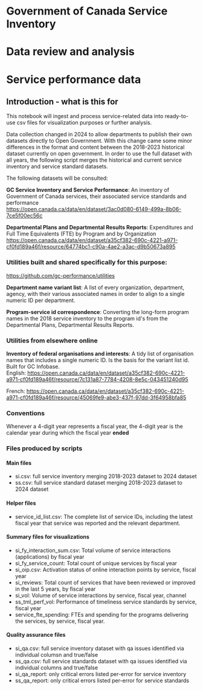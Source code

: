 # Government of Canada Service Inventory
# Data review and analysis

# Service performance data

## Introduction - what is this for

This notebook will ingest and process service-related data into ready-to-use csv files for visualization purposes or further analysis.

Data collection changed in 2024 to allow departments to publish their own datasets directly to Open Government. With this change came some minor differences in the format and content between the 2018-2023 historical dataset currently on open government. In order to use the full dataset with all years, the following script merges the historical and current service inventory and service standard datasets.

The following datasets will be consulted:

**GC Service Inventory and Service Performance**: An inventory of Government of Canada services, their associated service standards and performance<br>
https://open.canada.ca/data/en/dataset/3ac0d080-6149-499a-8b06-7ce5f00ec56c

**Departmental Plans and Departmental Results Reports**: Expenditures and Full Time Equivalents (FTE) by Program and by Organization<br>
https://open.canada.ca/data/en/dataset/a35cf382-690c-4221-a971-cf0fd189a46f/resource/64774bc1-c90a-4ae2-a3ac-d9b50673a895

### Utilities built and shared specifically for this purpose:
https://github.com/gc-performance/utilities

**Department name variant list**: A list of every organization, department, agency, with their various associated names in order to align to a single numeric ID per department.  

**Program-service id correspondence**: Converting the long-form program names in the 2018 service inventory to the program id's from the Departmental Plans, Departmental Results Reports.

### Utilities from elsewhere online
**Inventory of federal organisations and interests**: A tidy list of organisation names that includes a single numeric ID. Is the basis for the variant list id. Built for GC Infobase.<br>
English: https://open.canada.ca/data/en/dataset/a35cf382-690c-4221-a971-cf0fd189a46f/resource/7c131a87-7784-4208-8e5c-043451240d95

French: https://open.canada.ca/data/en/dataset/a35cf382-690c-4221-a971-cf0fd189a46f/resource/45069fe9-abe3-437f-97dd-3f64958bfa85




### Conventions

Whenever a 4-digit year represents a fiscal year, the 4-digit year is the calendar year during which the fiscal year **ended**

### Files produced by scripts

#### Main files
- si.csv: full service inventory merging 2018-2023 dataset to 2024 dataset
- ss.csv: full service standard dataset merging 2018-2023 dataset to 2024 dataset

#### Helper files
- service_id_list.csv: The complete list of service IDs, including the latest fiscal year that service was reported and the relevant department.

#### Summary files for visualizations
- si_fy_interaction_sum.csv: Total volume of service interactions (applications) by fiscal year
- si_fy_service_count: Total count of unique services by fiscal year
- si_oip.csv: Activation status of online interaction points by service, fiscal year
- si_reviews: Total count of services that have been reviewed or improved in the last 5 years, by fiscal year
- si_vol: Volume of service interactions by service, fiscal year, channel
- ss_tml_perf_vol: Performance of timeliness service standards by service, fiscal year
- service_fte_spending: FTEs and spending for the programs delivering the services, by service, fiscal year.

#### Quality assurance files
- si_qa.csv: full service inventory dataset with qa issues identified via individual columsn and true/false
- ss_qa.csv: full service standards dataset with qa issues identified via individual columns and true/false
- si_qa_report: only critical errors listed per-error for service inventory
- ss_qa_report: only critical errors listed per-error for service standards
